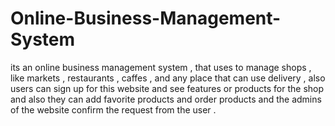 # Online-Business-Management-System

its an online business management system , that uses to manage shops , like markets , restaurants , caffes , and any place that can use delivery , also users can sign up for this website and see features or products for the shop and also they can add favorite products and order products and the admins of the website confirm the request from the user .
